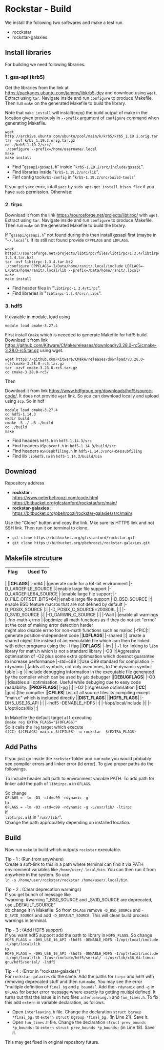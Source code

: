 # Rockstar - Build
We install the following two softwares and make a test run.
- rocckstar
- rockstar-galaxies

## Install libraries
For building we need following libraries.
### 1. gss-api (krb5)

Get the libraries from the link at https://packages.ubuntu.com/jammy/libkrb5-dev and download using `wget`. Extract using `tar`. Navigate inside and run `configure` to produce Makefile. Then run `make` on the generated Makefile to build the library.

Note that `make install` will install(copy) the build output of make in the location given previously in `--prefix` argument of `configure` command when generating Makefile. 
```
wget http://archive.ubuntu.com/ubuntu/pool/main/k/krb5/krb5_1.19.2.orig.tar.gz
tar -xvf krb5_1.19.2.orig.tar.gz
cd ./krb5-1.19.2/src/
./configure --prefix=/home/username/.local
make
make install
```
- Find "`gssapi/gssapi.h`" inside "`krb5-1.19.2/src/include/gssapi`".
- Find libraries inside "`krb5-1.19.2/src/lib`".
- Finf config tool`krb5-config` in "`krb5-1.19.2/src/build-tools`"

If you get `yacc` error, intall `yacc` by `sudo apt-get install bison flex` if you have `sudo` permission. Otherwise: 



### 2. tirpc
Download it from the link https://sourceforge.net/projects/libtirpc/ with `wget`. Extract using `tar`. Navigate inside and run `configure` to produce Makefile. Then run `make` on the generated Makefile to build the library.

If "`gssapi/gssapi.h`" not found during this then install gssapi first (maybe in "`~/.local`"). If its still not found provide `CPPFLAGS` and `LDFLAGS`.
```
wget https://sourceforge.net/projects/libtirpc/files/libtirpc/1.3.4/libtirpc-1.3.4.tar.bz2
tar -xvf libtirpc-1.3.4.tar.bz2
./configure CPPFLAGS=-I/Data/home/ranit/.local/include LDFLAGS=-L/Data/home/ranit/.local/lib --prefix=/Data/home/ranit/.local/
make
make install
 ```
- Find header files in "`libtirpc-1.3.4/tirpc`".
- Find libraries in  "`libtirpc-1.3.4/src/.libs`".

### 3. hdf5
If avaiable in module, load using 
```
module load cmake-3.27.4
```
First install `Cmake` which is neeeded to generate Makefile for hdf5 build.
Download it from link https://github.com/Kitware/CMake/releases/download/v3.28.0-rc5/cmake-3.28.0-rc5.tar.gz using wget.

```
wget https://github.com/Kitware/CMake/releases/download/v3.28.0-rc5/cmake-3.28.0-rc5.tar.gz
tar -xzvf cmake-3.28.0-rc5.tar.gz
cd cmake-3.28.0-rc5/

```

Then

Download it from link https://www.hdfgroup.org/downloads/hdf5/source-code/. It does not provide `wget` link. So you can download locally and upload using `scp`. So in hdf

```
module load cmake-3.27.4
cd hdf5-1.14.3
mkdir build
cmake -S ./ -B ./build
cd ./build
make
```
- Find headers `hdf5.h` in `hdf5-1.14.3/src`
- Find headers `H5pubconf.h` in `hdf5-1.14.3/build/src`
- Find headers `H5FDsubfiling.h` in `hdf5-1.14.3/src/H5FDsubfiling`
- Find lib `libhdf5.so` in `hdf5-1.14.3/build/bin`

## Download
Repository address
- **rockstar** : <br>
  https://www.peterbehroozi.com/code.html <br> 
  https://bitbucket.org/gfcstanford/rockstar/src/main/
- **rockstar-galaxies** : <br>
  https://bitbucket.org/pbehroozi/rockstar-galaxies/src/main/

Use the "Clone" button and copy the link. Mke sure its HTTPS link and not SSH link. Then run it on terminal to clone.
- `git clone https://bitbucket.org/gfcstanford/rockstar.git`
- `git clone https://bitbucket.org/pbehroozi/rockstar-galaxies.git`

## Makefile strcuture

|Flag||Used To|
|-|:-:|-|
|
||**CFLAGS**|
|-m64 |:|generate code for a 64-bit environment
|-D_LARGEFILE_SOURCE |:|enable large file support
|-D_LARGEFILE64_SOURCE |:|enable large file support
|-D_FILE_OFFSET_BITS=64|:|enable large file support
|-D_BSD_SOURCE |:| enable BSD feature macros that are not defined by default
|-D_POSIX_SOURCE |:|
|-D_POSIX_C_SOURCE=200809L |:|
|-D_SVID_SOURCE |:|
|-D_DARWIN_C_SOURCE |:|
|-Wall |:|enable all warnings
|-fno-math-errno |:|optimize all math functions as if they do not set "errno"<br>at the cost of making error detection harder<br> might also disable errno for non-math functions such as malloc
|-fPIC|:| generate position-independent code
||**LDFLAGS**|
|-shared |:| create a shared object file instead of an executable file which can then be linked with other programs using the -l flag
||**OFLAGS**|
|-lm |:| `-l` for linking  to `libm` library for math.h which is not a standard library
|-O3 |:|Aggressive optimisation of -O2 plus some extra optimsation which doesnot guarantee to increase performance 
|-std=c99 |:|Use C99 standard for compilation
|-rdynamic |:|adds all symbols, not only used ones, to the dynamic symbol table
|-g |:|include debugging information in the executable file generated by the compiler which can be used by `gdb` debugger
||**DEBUGFLAGS**| 
|-O0 |:|disables all optimisation. Useful while debuging due to easy code readability.
||**PROFFLAGS**|
|-pg |:|
|-O2 |:|Agressive optimisation
||**CC**| 
|gcc|:|the compiller
||**CFILES**|
List of all source files its compiling except "main.c" which is included directly
||**DIST_FLAGS**|
||**HDF5_FLAGS**|
|-DH5_USE_16_API |:|
|-lhdf5 -DENABLE_HDF5 |:|
|-I/opt/local/include |:|
|-L/opt/local/lib |:|

In Makefile the default target `all` executing<br>
`@make reg EXTRA_FLAGS="$(OFLAGS)"`<br>
So it calls the `reg` target which execute<br> 
`$(CC) $(CFLAGS) main.c $(CFILES) -o rockstar  $(EXTRA_FLAGS)`



## Add Paths
If you just go inside the `rockstar` folder and run `make` you would probably see compiler errors and linker error (ld error). To give proper paths do the followings.

To include header add path to environment variable PATH. To add path for linker add the path of `libtirpc.a` in `OFLAGS`.

So change<br>
`OFLAGS = -lm -O3 -std=c99 -rdynamic -g`<br>
to<br>
`OFLAGS = -lm -O3 -std=c99 -rdynamic -g -L/usr/lib/ -ltirpc`<br>
if<br>
`libtirpc.a` is in "`/usr/lib/`".<br>
Change the path appropiately depending on installed location.

## Build
Now run `make` to build which outputs `rockstar` executable.

Tip - 1 : (Run from anywhere)<br>
Create a soft-link to this in a path where terminal can find it via PATH environment variables like `/home/user/.local/bin`. You can then run it from anywhere in the system. So use<br>
`ln -s /home/user/rockstar/rockstar /home/user/.local/bin`.

Tip - 2 : (Clear deprecation warnings)<br>
If you get bunch of message like <br>
"warning: #warning "_BSD_SOURCE and _SVID_SOURCE are deprecated, use _DEFAULT_SOURCE"<br>
do change it in Makefile. So from `CFLAGS` remove `-D_BSD_SOURCE` and `-D_SVID_SOURCE` and add `-D_DEFAULT_SOURCE`. This will clean build process warnings in terminal.

Tip - 3 : (Add HDF5 support)<br>
If you want hdf5 support add the path to library in `HDF5_FLAGS`. So change<br>
`HDF5_FLAGS = -DH5_USE_16_API -lhdf5 -DENABLE_HDF5 -I/opt/local/include -L/opt/local/lib`<br>
to<br>
`HDF5_FLAGS = -DH5_USE_16_API -lhdf5 -DENABLE_HDF5 -I/opt/local/include -L/opt/local/lib -I/usr/include/hdf5/serial/ -L/usr/lib/x86_64-linux-gnu/hdf5/serial/ -lhdf5`

Tip - 4 : (Error in "rockstar-galaxies")<br>
For `rockstar-galaxies` do the same. Add the paths for `tirpc` and `hdf5` with removing deprecated stuff and then run `make`.
You may see the error "multiple definition of `final_bg` and `p_bounds`". Add the `-rdynamic` and `-g` in `OFLAGS` for better error message where exactly its getting multipl defined. It turns out that the issue is in two files `interleaving.h` and `fun_times.h`. To fix this add `extern` in variable declaration, as follows.

- Open `interleaving.h` file. Change the declaration `struct bgroup *final_bg;` to `extern struct bgroup *final_bg;` (in Line 21). Save it.
- Open `fun_times.h` file. Change the declaration `struct prev_bounds *p_bounds;` to `extern struct prev_bounds *p_bounds;` (in Line 18). Save it.

This may get fixed in original repository future. 
